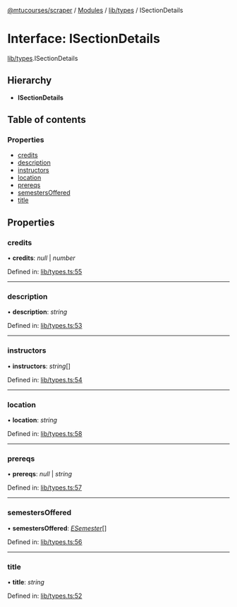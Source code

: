 [@mtucourses/scraper](../../README.md) / [Modules](../../modules.md) / [lib/types](../../modules/lib_types.md) / ISectionDetails

# Interface: ISectionDetails

[lib/types](../../modules/lib_types.md).ISectionDetails

## Hierarchy

* **ISectionDetails**

## Table of contents

### Properties

- [credits](types.isectiondetails.md#credits)
- [description](types.isectiondetails.md#description)
- [instructors](types.isectiondetails.md#instructors)
- [location](types.isectiondetails.md#location)
- [prereqs](types.isectiondetails.md#prereqs)
- [semestersOffered](types.isectiondetails.md#semestersoffered)
- [title](types.isectiondetails.md#title)

## Properties

### credits

• **credits**: *null* \| *number*

Defined in: [lib/types.ts:55](https://github.com/Michigan-Tech-Courses/scrapper/blob/444bab4/src/lib/types.ts#L55)

___

### description

• **description**: *string*

Defined in: [lib/types.ts:53](https://github.com/Michigan-Tech-Courses/scrapper/blob/444bab4/src/lib/types.ts#L53)

___

### instructors

• **instructors**: *string*[]

Defined in: [lib/types.ts:54](https://github.com/Michigan-Tech-Courses/scrapper/blob/444bab4/src/lib/types.ts#L54)

___

### location

• **location**: *string*

Defined in: [lib/types.ts:58](https://github.com/Michigan-Tech-Courses/scrapper/blob/444bab4/src/lib/types.ts#L58)

___

### prereqs

• **prereqs**: *null* \| *string*

Defined in: [lib/types.ts:57](https://github.com/Michigan-Tech-Courses/scrapper/blob/444bab4/src/lib/types.ts#L57)

___

### semestersOffered

• **semestersOffered**: [*ESemester*](../../enums/lib/types.esemester.md)[]

Defined in: [lib/types.ts:56](https://github.com/Michigan-Tech-Courses/scrapper/blob/444bab4/src/lib/types.ts#L56)

___

### title

• **title**: *string*

Defined in: [lib/types.ts:52](https://github.com/Michigan-Tech-Courses/scrapper/blob/444bab4/src/lib/types.ts#L52)

